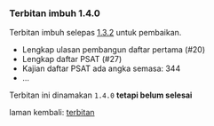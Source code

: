 ---
---

### Terbitan imbuh 1.4.0

Terbitan imbuh selepas [1.3.2][1] untuk pembaikan.

* Lengkap ulasan pembangun daftar pertama (#20)
* Lengkap daftar PSAT (#27)
* Kajian daftar PSAT ada angka semasa: 344
* ...

Terbitan ini dinamakan `1.4.0` **tetapi belum selesai**

laman kembali: [terbitan][0]

  [0]: index.md
  [1]: 1.3.2.md
